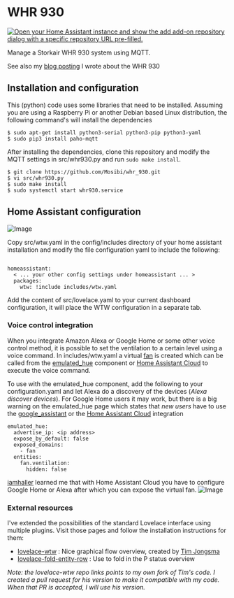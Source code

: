# WHR 930


[![Open your Home Assistant instance and show the add add-on repository dialog with a specific repository URL pre-filled.](https://my.home-assistant.io/badges/supervisor_add_addon_repository.svg)](https://my.home-assistant.io/redirect/supervisor_add_addon_repository/?repository_url=https%3A%2F%2Fgithub.com%2FSvenHamers%2Fwhr_930)


Manage a Storkair WHR 930 system using MQTT.

See also my [blog posting](https://blog.mosibi.nl/domotica/2017/12/31/control-a-storkair-zehnder-whr-930-ventilation-unit-using-mqtt.html) I wrote about the WHR 930


## Installation and configuration
This (python) code uses some libraries that need to be installed. Assuming you are using a Raspberry Pi or another Debian based Linux distribution, the following command's will install the dependencies

```lang=shell
$ sudo apt-get install python3-serial python3-pip python3-yaml
$ sudo pip3 install paho-mqtt
````

After installing the dependencies, clone this repository and modify the MQTT settings in src/whr930.py and run `sudo make install`.

```lang=shell
$ git clone https://github.com/Mosibi/whr_930.git
$ vi src/whr930.py
$ sudo make install
$ sudo systemctl start whr930.service
```

## Home Assistant configuration

![Image](images/ha-screenshot.png)

Copy src/wtw.yaml in the config/includes directory of your home assistant installation and modify the file configuration yaml to include the following:

```lang=yaml

homeassistant:
  < ... your other config settings under homeassistant ... >
  packages:
    wtw: !include includes/wtw.yaml

```

Add the content of src/lovelace.yaml to your current dashboard configuration, it will place the WTW configuration in a separate tab.

### Voice control integration
When you integrate Amazon Alexa or Google Home or some other voice control method, it is possible to set the ventilation to a certain level using a voice command. In includes/wtw.yaml a virtual [fan](https://www.home-assistant.io/integrations/fan.mqtt) is created which can be called from the [emulated_hue](https://www.home-assistant.io/integrations/emulated_hue/) component or [Home Assistant Cloud](https://www.nabucasa.com/) to execute the voice command.

To use with the emulated_hue component, add the following to your configuration.yaml and let Alexa do a discovery of the devices (*Alexa discover devices*). For Google Home users it may work, but there is a big warning on the emulated_hue page which states that *new users* have to use the [google_assistant](https://www.home-assistant.io/integrations/google_assistant/) or the [Home Assistant Cloud](https://www.home-assistant.io/integrations/cloud) integration

```lang=yaml
emulated_hue:
  advertise_ip: <ip address>
  expose_by_default: false
  exposed_domains:
    - fan
  entities:
    fan.ventilation:
      hidden: false
```

[iamhaller](https://github.com/iamhaller) learned me that with Home Assistant Cloud you have to configure Google Home or Alexa after which you can expose the virtual fan.
![Image](images/ha-cloud-ventilation.png)



### External resources
I've extended the possibilities of the standard Lovelace interface using multiple plugins. Visit those pages and follow the installation instructions for them:

* [lovelace-wtw](https://github.com/Mosibi/lovelace-wtw/tree/mosibi) : Nice graphical flow overview, created by [Tim Jongsma](https://github.com/timjong93)
* [lovelace-fold-entity-row](https://github.com/thomasloven/lovelace-fold-entity-row) : Use to fold in the P status overview

*Note: the lovelace-wtw repo links points to my own fork of Tim's code. I created a pull request for his version to make it compatible with my code. When that PR is accepted, I will use his version.*